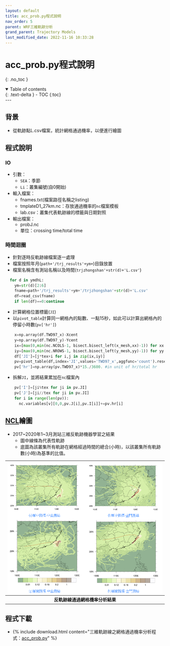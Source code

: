```yaml
---
layout: default
title: acc_prob.py程式說明
nav_order: 5
parent: WRF三維軌跡分析
grand_parent: Trajectory Models
last_modified_date: 2022-11-16 10:33:28
---
```


# acc_prob.py程式說明

{: .no_toc }

<details open markdown="block">
  <summary>
    Table of contents
  </summary>
  {: .text-delta }
- TOC
{:toc}
</details>
---

## 背景

- 從軌跡點L.csv檔案，統計網格通過機率，以便進行繪圖

## 程式說明

### IO

- 引數：
  - `SEA`：季節
  - `Li`：叢集編號(自0開始)
- 輸入檔案：
  - fnames.txt(檔案路徑名稱之listing)
  - tmplateD1_27km.nc：存放通過機率的`nc`檔案模板
  - lab.csv：叢集代表軌跡線的標籤與日期對照
- 輸出檔案：
  - probJ.nc
  - 單位：crossing time/total time

### 時間迴圈

- 針對逐時反軌跡線檔案逐一處理
- 檔案按照年月(`path+'/trj_results'+ym+`)目錄放置
- 檔案名稱含有測站名稱以及時間(`trjzhongshan'+str(d)+'L.csv'`)

```python
  for d in ymdhL:
    ym=str(d)[2:6]
    fname=path+'/trj_results'+ym+'/trjzhongshan'+str(d)+'L.csv'
    df=read_csv(fname)
    if len(df)==0:continue
```
- 計算網格位置標籤(`JI`)
- 以`pivot_table`計算同一網格內的點數、一點15秒，如此可以計算出網格內的停留小時數(`pv['hr']`)


```python
    x=np.array(df.TWD97_x)-Xcent
    y=np.array(df.TWD97_y)-Ycent
    ix=[max(0,min(nc.NCOLS-1, bisect.bisect_left(x_mesh,xx)-1)) for xx in x]
    iy=[max(0,min(nc.NROWS-1, bisect.bisect_left(y_mesh,yy)-1)) for yy in y]
    df['JI']=[j*tex+i for i,j in zip(ix,iy)]
    pv=pivot_table(df,index='JI',values='TWD97_x',aggfunc='count').reset_index()
    pv['hr']=np.array(pv.TWD97_x)*15./3600. #in unit of hr/total hr
```

- 拆解`JI`，並將結果累加在`nc`檔案內

```python
    pv['I']=[ji%tex for ji in pv.JI]
    pv['J']=[ji//tex for ji in pv.JI]
    for i in range(len(pv)):
      nc.variables[v][0,0,pv.J[i],pv.I[i]]+=pv.hr[i]
```

## [NCL](https://sinotec2.github.io/Focus-on-Air-Quality/utilities/Graphics/NCL)繪圖

- 2017~2020年1~3月測站三維反軌跡機器學習之結果
  - 圖中線條為代表性軌跡
  - 底圖為該叢集所有軌跡在網格經過時間的總合(小時)，以該叢集所有軌跡數(小時)為基準的比值。

| ![prob_traj.png](https://raw.githubusercontent.com/sinotec2/Focus-on-Air-Quality/main/assets/images/prob_traj.png)|
|:-:|
| <b>反軌跡線通過網格機率分析結果</b>|

## 程式下載

- {% include download.html content="三維軌跡線之網格通過機率分析程式：[acc_prob.py](https://github.com/sinotec2/Focus-on-Air-Quality/blob/main/TrajModels/btraj_WRFnests/acc_prob.py)" %}
